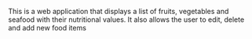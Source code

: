 This is a web application that displays a list of fruits, vegetables and seafood with their nutritional values. It also allows the user to edit, delete and add new food items
